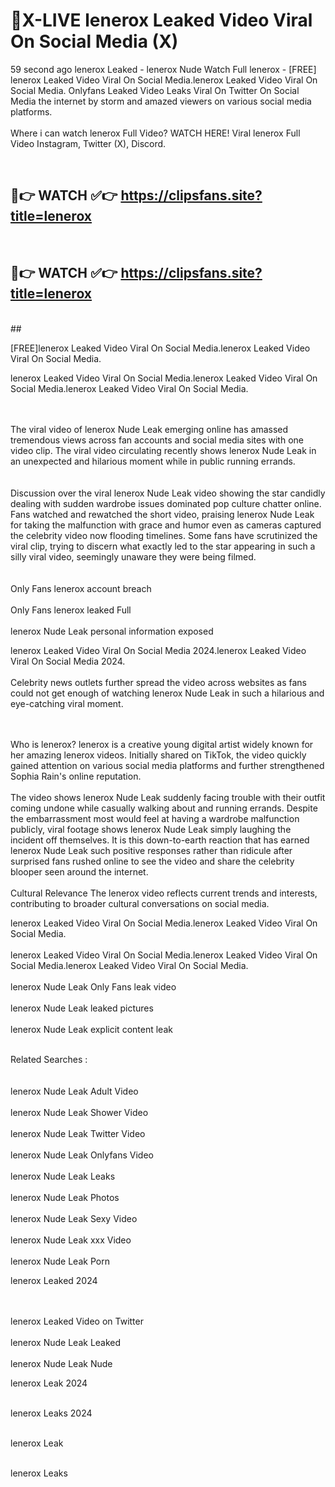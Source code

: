 # 🔴X-LIVE lenerox Leaked Video Viral On Social Media (X)<br>


59 second ago lenerox Leaked  - lenerox Nude  Watch Full lenerox - [FREE] lenerox Leaked Video Viral On Social Media.lenerox Leaked Video Viral On Social Media.   Onlyfans Leaked Video Leaks Viral On Twitter On Social Media the internet by storm and amazed viewers on various social media platforms. <br><br>
Where i can watch lenerox Full Video? WATCH HERE! Viral lenerox Full Video Instagram, Twitter (X), Discord. <br>


 <br>

##  🔴👉 WATCH ✅👉  <a href="https://clipsfans.site?title=lenerox&ref=git">https://clipsfans.site?title=lenerox</a> <br>
  <br>

##  🔴👉 WATCH ✅👉  <a href="https://clipsfans.site?title=lenerox&ref=git">https://clipsfans.site?title=lenerox</a> <br>
  <br>
  ##



[FREE]lenerox Leaked Video Viral On Social Media.lenerox Leaked Video Viral On Social Media. <br>

lenerox Leaked Video Viral On Social Media.lenerox Leaked Video Viral On Social Media.lenerox Leaked Video Viral On Social Media. <br>


  <br>

  <br>
The viral video of lenerox Nude Leak emerging online has amassed tremendous views across fan accounts and social media sites with one video clip. The viral video circulating recently shows lenerox Nude Leak in an unexpected and hilarious moment while in public running errands.<br>
<br>


<br>
Discussion over the viral lenerox Nude Leak video showing the star candidly dealing with sudden wardrobe issues dominated pop culture chatter online. Fans watched and rewatched the short video, praising lenerox Nude Leak for taking the malfunction with grace and humor even as cameras captured the celebrity video now flooding timelines. Some fans have scrutinized the viral clip, trying to discern what exactly led to the star appearing in such a silly viral video, seemingly unaware they were being filmed.<br>
<br>
<br> 
Only Fans lenerox account breach<br>
<br>
Only Fans lenerox leaked Full <br>
<br>
lenerox Nude Leak personal information exposed<br>

lenerox Leaked Video Viral On Social Media 2024.lenerox Leaked Video Viral On Social Media 2024. <br>
<br>
Celebrity news outlets further spread the video across websites as fans could not get enough of watching lenerox Nude Leak in such a hilarious and eye-catching viral moment.<br>
<br>

<br>
Who is lenerox? lenerox is a creative young digital artist widely known for her amazing lenerox videos. Initially shared on TikTok, the video quickly gained attention on various social media platforms and further strengthened Sophia Rain's online reputation.<br>
<br>
The video shows lenerox Nude Leak suddenly facing trouble with their outfit coming undone while casually walking about and running errands. Despite the embarrassment most would feel at having a wardrobe malfunction publicly, viral footage shows lenerox Nude Leak simply laughing the incident off themselves. It is this down-to-earth reaction that has earned lenerox Nude Leak such positive responses rather than ridicule after surprised fans rushed online to see the video and share the celebrity blooper seen around the internet.<br>
<br>
Cultural Relevance The lenerox video reflects current trends and interests, contributing to broader cultural conversations on social media.<br>

lenerox Leaked Video Viral On Social Media.lenerox Leaked Video Viral On Social Media.<br>
<br>
lenerox Leaked Video Viral On Social Media.lenerox Leaked Video Viral On Social Media.lenerox Leaked Video Viral On Social Media.<br>
<br>
lenerox Nude Leak Only Fans leak video<br>
<br>
lenerox Nude Leak leaked pictures<br>
<br>
lenerox Nude Leak explicit content leak<br>


<br>
Related Searches :<br>
<br>

<br>
lenerox Nude Leak Adult Video<br>
<br>
lenerox Nude Leak Shower Video<br>
<br>
lenerox Nude Leak Twitter Video<br>
<br>
lenerox Nude Leak Onlyfans Video<br>
<br>
lenerox Nude Leak Leaks<br>
<br>
lenerox Nude Leak Photos<br>

<br>
lenerox Nude Leak Sexy Video<br>
<br>
lenerox Nude Leak xxx Video<br>
<br>
lenerox Nude Leak Porn<br>

lenerox  Leaked 2024 <br> <br>
<br>

lenerox Leaked Video on Twitter <br>
<br>
lenerox Nude Leak Leaked<br>
<br>
lenerox Nude Leak Nude<br>


lenerox  Leak 2024 <br> <br>



lenerox  Leaks 2024 <br> <br>



 
lenerox  Leak<br> <br>



lenerox  Leaks<br> <br>





</p>




 



</p>










